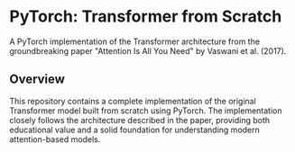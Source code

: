 # PyTorch: Transformer from Scratch

A PyTorch implementation of the Transformer architecture from the groundbreaking paper "Attention Is All You Need" by Vaswani et al. (2017).

## Overview

This repository contains a complete implementation of the original Transformer model built from scratch using PyTorch. The implementation closely follows the architecture described in the paper, providing both educational value and a solid foundation for understanding modern attention-based models.